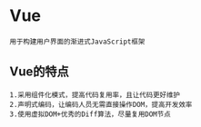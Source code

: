 # Vue
    用于构建用户界面的渐进式JavaScript框架
## Vue的特点
    1.采用组件化模式，提高代码复用率，且让代码更好维护
    2.声明式编码，让编码人员无需直接操作DOM，提高开发效率
    3.使用虚拟DOM+优秀的Diff算法，尽量复用DOM节点